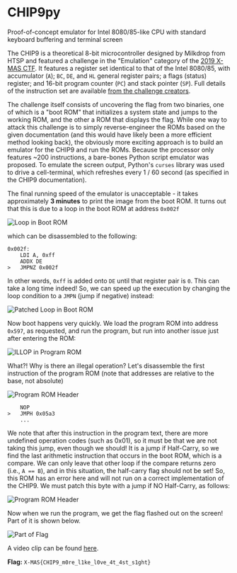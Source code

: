 # CHIP9py
Proof-of-concept emulator for Intel 8080/85-like CPU with standard keyboard buffering and terminal screen

The CHIP9 is a theoretical 8-bit microcontroller designed by Milkdrop from HTSP and featured a challenge in the "Emulation" category of the [2019 X-MAS CTF](https://xmas.htsp.ro/home). It features a register set identical to that of the Intel 8080/85, with accumulator (`A`); `BC`, `DE`, and `HL` general register pairs; a flags (status) register; and 16-bit program counter (`PC`) and stack pointer (`SP`). Full details of the instruction set are available [from the challenge creators](https://drive.google.com/drive/folders/13FEjObT9AE3sLVmeq6G948ASojEzwa97).

The challenge itself consists of uncovering the flag from two binaries, one of which is a "boot ROM" that initializes a system state and jumps to the working ROM, and the other a ROM that displays the flag. While one way to attack this challenge is to simply reverse-engineer the ROMs based on the given documentation (and this would have likely been a more efficient method looking back), the obviously more exciting approach is to build an emulator for the CHIP9 and run the ROMs. Because the processor only features ~200 instructions, a bare-bones Python script emulator was proposed. To emulate the screen output, Python's `curses` library was used to drive a cell-terminal, which refreshes every 1 / 60 second (as specified in the CHIP9 documentation).

The final running speed of the emulator is unacceptable - it takes approximately **3 minutes** to print the image from the boot ROM. It turns out that this is due to a loop in the boot ROM at address `0x002f`

![Loop in Boot ROM](https://github.com/siyujiang81/CHIP9py/blob/master/img/Screenshot%202019-12-21%2017.55.17.png)

which can be disassembled to the following:

```
0x002f:
	LDI A, 0xff
	ADDX DE
>	JMPNZ 0x002f
```

In other words, `0xff` is added onto `DE` until that register pair is `0`. This can take a long time indeed! So, we can speed up the execution by changing the loop condition to a `JMPN` (jump if negative) instead:

![Patched Loop in Boot ROM](https://github.com/siyujiang81/CHIP9py/blob/master/img/Screenshot%202019-12-21%2017.56.15.png)

Now boot happens very quickly. We load the program ROM into address `0x597`, as requested, and run the program, but run into another issue just after entering the ROM:

![ILLOP in Program ROM](https://github.com/siyujiang81/CHIP9py/blob/master/img/Screenshot%202019-12-21%2017.25.08.png)

What?! Why is there an illegal operation? Let's disassemble the first instruction of the program ROM (note that addresses are relative to the base, not absolute)

![Program ROM Header](https://github.com/siyujiang81/CHIP9py/blob/master/img/Screenshot%202019-12-21%2017.26.46.png)

```
	NOP
>	JMPH 0x05a3
	...
```

We note that after this instruction in the program text, there are more undefined operation codes (such as 0x01), so it must be that we are not taking this jump, even though we should! It is a jump if Half-Carry, so we find the last arithmetic instruction that occurs in the boot ROM, which is a compare. We can only leave that other loop if the compare returns zero (i.e., `A == B`), and in this situation, the half-carry flag should not be set! So, this ROM has an error here and will not run on a correct implementation of the CHIP9. We must patch this byte with a jump if NO Half-Carry, as follows:

![Program ROM Header](https://github.com/siyujiang81/CHIP9py/blob/master/img/Screenshot%202019-12-21%2017.27.42.png)

Now when we run the program, we get the flag flashed out on the screen! Part of it is shown below.

![Part of Flag](https://github.com/siyujiang81/CHIP9py/blob/master/img/Screenshot%202019-12-21%2017.44.52.png)

A video clip can be found [here](https://github.com/siyujiang81/CHIP9py/blob/master/img/CHIP9.mp4).

**Flag:** `X-MAS{CHIP9_m0re_l1ke_l0ve_4t_4st_s1ght}`
